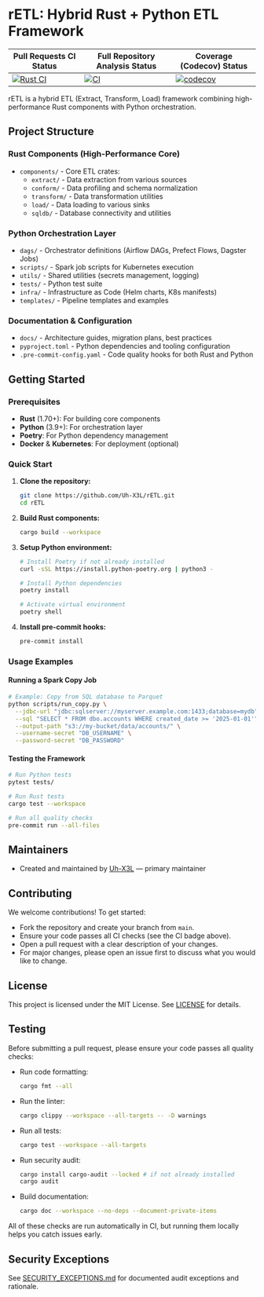 # rETL: Hybrid Rust + Python ETL Framework

| Pull Requests CI Status                                                                                   | Full Repository Analysis Status                                                                                 | Coverage (Codecov) Status                                                              |
|-----------------------------------------------------------------------------------------------------------|-----------------------------------------------------------------------------------------------------------------|-----------------------------------------------------------------------------------------|
| [![Rust CI](https://github.com/Uh-X3L/rETL/actions/workflows/ci-pr.yml/badge.svg)](https://github.com/Uh-X3L/rETL/actions/workflows/ci-pr.yml) | [![CI](https://github.com/Uh-X3L/rETL/actions/workflows/ci-full.yml/badge.svg)](https://github.com/Uh-X3L/rETL/actions/workflows/ci-full.yml) | [![codecov](https://codecov.io/gh/Uh-X3L/rETL/graph/badge.svg)](https://codecov.io/gh/Uh-X3L/rETL) |

rETL is a hybrid ETL (Extract, Transform, Load) framework combining high-performance Rust components with Python orchestration. 

## Project Structure

### Rust Components (High-Performance Core)
- `components/` - Core ETL crates:
  - `extract/` - Data extraction from various sources
  - `conform/` - Data profiling and schema normalization
  - `transform/` - Data transformation utilities
  - `load/` - Data loading to various sinks
  - `sqldb/` - Database connectivity and utilities

### Python Orchestration Layer
- `dags/` - Orchestrator definitions (Airflow DAGs, Prefect Flows, Dagster Jobs)
- `scripts/` - Spark job scripts for Kubernetes execution
- `utils/` - Shared utilities (secrets management, logging)
- `tests/` - Python test suite
- `infra/` - Infrastructure as Code (Helm charts, K8s manifests)
- `templates/` - Pipeline templates and examples

### Documentation & Configuration
- `docs/` - Architecture guides, migration plans, best practices
- `pyproject.toml` - Python dependencies and tooling configuration
- `.pre-commit-config.yaml` - Code quality hooks for both Rust and Python

## Getting Started

### Prerequisites
- **Rust** (1.70+): For building core components
- **Python** (3.9+): For orchestration layer
- **Poetry**: For Python dependency management
- **Docker** & **Kubernetes**: For deployment (optional)

### Quick Start

1. **Clone the repository:**
   ```sh
   git clone https://github.com/Uh-X3L/rETL.git
   cd rETL
   ```

2. **Build Rust components:**
   ```sh
   cargo build --workspace
   ```

3. **Setup Python environment:**
   ```sh
   # Install Poetry if not already installed
   curl -sSL https://install.python-poetry.org | python3 -
   
   # Install Python dependencies
   poetry install
   
   # Activate virtual environment
   poetry shell
   ```

4. **Install pre-commit hooks:**
   ```sh
   pre-commit install
   ```

### Usage Examples

#### Running a Spark Copy Job
```sh
# Example: Copy from SQL database to Parquet
python scripts/run_copy.py \
  --jdbc-url "jdbc:sqlserver://myserver.example.com:1433;database=mydb" \
  --sql "SELECT * FROM dbo.accounts WHERE created_date >= '2025-01-01'" \
  --output-path "s3://my-bucket/data/accounts/" \
  --username-secret "DB_USERNAME" \
  --password-secret "DB_PASSWORD"
```

#### Testing the Framework
```sh
# Run Python tests
pytest tests/

# Run Rust tests
cargo test --workspace

# Run all quality checks
pre-commit run --all-files
```

## Maintainers
- Created and maintained by [Uh-X3L](https://github.com/Uh-X3L) — primary maintainer

## Contributing
We welcome contributions! To get started:
- Fork the repository and create your branch from `main`.
- Ensure your code passes all CI checks (see the CI badge above).
- Open a pull request with a clear description of your changes.
- For major changes, please open an issue first to discuss what you would like to change.

## License
This project is licensed under the MIT License. See [LICENSE](LICENSE) for details.

## Testing

Before submitting a pull request, please ensure your code passes all quality checks:

- Run code formatting:
  ```sh
  cargo fmt --all
  ```
- Run the linter:
  ```sh
  cargo clippy --workspace --all-targets -- -D warnings
  ```
- Run all tests:
  ```sh
  cargo test --workspace --all-targets
  ```
- Run security audit:
  ```sh
  cargo install cargo-audit --locked # if not already installed
  cargo audit
  ```
- Build documentation:
  ```sh
  cargo doc --workspace --no-deps --document-private-items
  ```

All of these checks are run automatically in CI, but running them locally helps you catch issues early.

## Security Exceptions

See [SECURITY_EXCEPTIONS.md](SECURITY_EXCEPTIONS.md) for documented audit exceptions and rationale.
